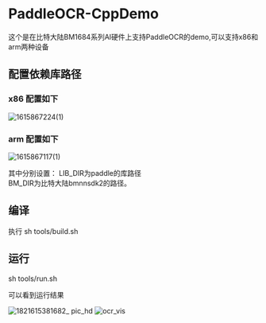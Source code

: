# PaddleOCR-CppDemo
这个是在比特大陆BM1684系列AI硬件上支持PaddleOCR的demo,可以支持x86和arm两种设备

## 配置依赖库路径
### x86 配置如下
![1615867224(1)](https://user-images.githubusercontent.com/19307549/111254095-48fcd680-864f-11eb-8fc1-eda17535b97a.jpg)


### arm 配置如下
![1615867117(1)](https://user-images.githubusercontent.com/19307549/111253964-0affb280-864f-11eb-9d37-f2e8f87cf33b.jpg)


其中分别设置：
LIB_DIR为paddle的库路径  
BM_DIR为比特大陆bmnnsdk2的路径。

## 编译

执行 sh tools/build.sh

## 运行

sh tools/run.sh

可以看到运行结果

![1821615381682_ pic_hd](https://user-images.githubusercontent.com/49897975/110634280-c2766e00-81e4-11eb-9517-a0d496911566.jpg)
![ocr_vis](https://user-images.githubusercontent.com/49897975/110634314-cacea900-81e4-11eb-978a-0053cba017bc.png)

